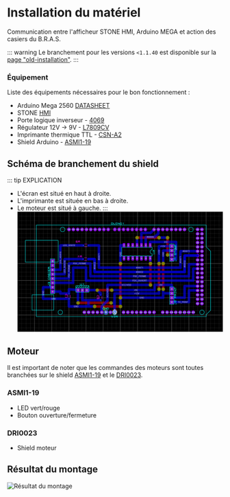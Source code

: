 # Installation du matériel

Communication entre l'afficheur STONE HMI, Arduino MEGA et action des casiers du B.R.A.S.

::: warning
Le branchement pour les versions `<1.1.40` est disponible sur la [page "old-installation"](/docs/old-installation).
:::

### Équipement
Liste des équipements nécessaires pour le bon fonctionnement :
- Arduino Mega 2560 [DATASHEET](/composants/arduino)
- STONE [HMI](/composants/hmi)
- Porte logique inverseur - [4069](/composants/4069)
- Régulateur 12V -> 9V - [L7809CV](/composants/L7809CV)
- Imprimante thermique TTL - [CSN-A2](/composants/csn-a2)
- Shield Arduino - [ASMI1-19](/composants/ASMI1-19)

## Schéma de branchement du shield
::: tip EXPLICATION
- L'écran est situé en haut à droite.
- L'imprimante est située en bas à droite.
- Le moteur est situé à gauche.
:::
![branchement shield](https://raw.githubusercontent.com/kerogs/bras/refs/heads/main/assets/preview1.png)

## Moteur
Il est important de noter que les commandes des moteurs sont toutes branchées sur le shield [ASMI1-19](/composants/ASMI1-19) et le [DRI0023](/composants/dri0023).

### ASMI1-19
- LED vert/rouge
- Bouton ouverture/fermeture

### DRI0023
- Shield moteur

## Résultat du montage
![Résultat du montage](/temp/resultat_montage.jpg)
